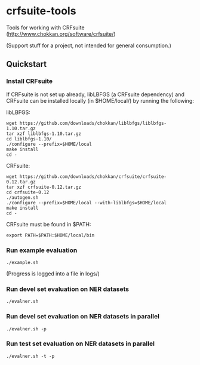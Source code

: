 # crfsuite-tools

Tools for working with CRFsuite (http://www.chokkan.org/software/crfsuite/)

(Support stuff for a project, not intended for general consumption.)

## Quickstart

### Install CRFsuite

If CRFsuite is not set up already, libLBFGS (a CRFsuite dependency)
and CRFsuite can be installed locally (in $HOME/local/) by running the
following:

libLBFGS:

    wget https://github.com/downloads/chokkan/liblbfgs/liblbfgs-1.10.tar.gz
    tar xzf liblbfgs-1.10.tar.gz
    cd liblbfgs-1.10/
    ./configure --prefix=$HOME/local
    make install
    cd -

CRFsuite:

    wget https://github.com/downloads/chokkan/crfsuite/crfsuite-0.12.tar.gz
    tar xzf crfsuite-0.12.tar.gz
    cd crfsuite-0.12
    ./autogen.sh
    ./configure --prefix=$HOME/local --with-liblbfgs=$HOME/local
    make install
    cd -

CRFsuite must be found in $PATH:

    export PATH=$PATH:$HOME/local/bin

### Run example evaluation

    ./example.sh

(Progress is logged into a file in logs/)

### Run devel set evaluation on NER datasets

    ./evalner.sh

### Run devel set evaluation on NER datasets in parallel

    ./evalner.sh -p

### Run test set evaluation on NER datasets in parallel

    ./evalner.sh -t -p
